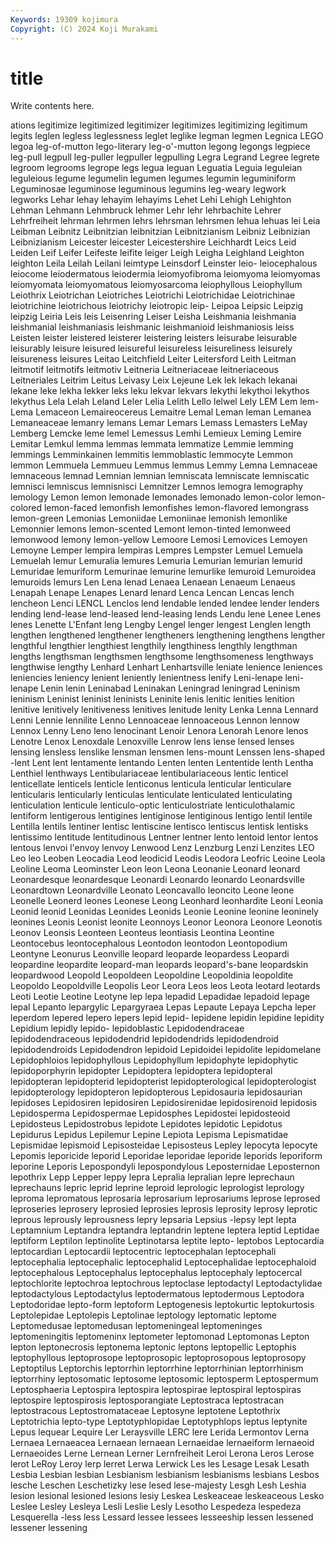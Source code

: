 ```yaml
---
Keywords: 19309 kojimura
Copyright: (C) 2024 Koji Murakami
---
```


# title

Write contents here.



ations legitimize
legitimized legitimizer legitimizes legitimizing legitimum legits leglen legless leglessness leglet
leglike legman legmen Legnica LEGO legoa leg-of-mutton lego-literary leg-o'-mutton legong
legongs legpiece leg-pull legpull leg-puller legpuller legpulling Legra Legrand Legree
legrete legroom legrooms legrope legs legua leguan Leguatia Leguia leguleian
leguleious legume legumelin legumen legumes legumin leguminiform Leguminosae leguminose leguminous
legumins leg-weary legwork legworks Lehar lehay lehayim lehayims Lehet Lehi
Lehigh Lehighton Lehman Lehmann Lehmbruck lehmer Lehr lehr lehrbachite Lehrer
Lehrfreiheit lehrman lehrmen lehrs lehrsman lehrsmen lehua lehuas lei Leia
Leibman Leibnitz Leibnitzian leibnitzian Leibnitzianism Leibniz Leibnizian Leibnizianism Leicester leicester
Leicestershire Leichhardt Leics Leid Leiden Leif Leifer Leifeste leifite leiger
Leigh Leigha Leighland Leighton leighton Leila Leilah Leilani leimtype Leinsdorf
Leinster leio- leiocephalous leiocome leiodermatous leiodermia leiomyofibroma leiomyoma leiomyomas leiomyomata
leiomyomatous leiomyosarcoma leiophyllous Leiophyllum Leiothrix Leiotrichan Leiotriches Leiotrichi Leiotrichidae Leiotrichinae
leiotrichine leiotrichous leiotrichy leiotropic leip- Leipoa Leipsic Leipzig leipzig Leiria
Leis leis Leisenring Leiser Leisha Leishmania leishmania leishmanial leishmaniasis leishmanic
leishmanioid leishmaniosis leiss Leisten leister leistered leisterer leistering leisters leisurabe
leisurable leisurably leisure leisured leisureful leisureless leisureliness leisurely leisureness leisures
Leitao Leitchfield Leiter Leitersford Leith Leitman leitmotif leitmotifs leitmotiv Leitneria
Leitneriaceae leitneriaceous Leitneriales Leitrim Leitus Leivasy Leix Lejeune Lek lek
lekach lekanai lekane leke lekha lekker leks leku lekvar lekvars
lekythi lekythoi lekythos lekythus Lela Lelah Leland Leler Lelia Lelith
Lello lelwel Lely LEM Lem lem- Lema Lemaceon Lemaireocereus Lemaitre
Lemal Leman leman Lemanea Lemaneaceae lemanry lemans Lemar Lemars Lemass
Lemasters LeMay Lemberg Lemcke leme lemel Lemessus Lemhi Lemieux Leming
Lemire Lemitar Lemkul lemma lemmas lemmata lemmatize Lemmie lemming lemmings
Lemminkainen lemmitis lemmoblastic lemmocyte Lemmon lemmon Lemmuela Lemmueu Lemmus lemmus
Lemmy Lemna Lemnaceae lemnaceous lemnad Lemnian lemnian lemniscata lemniscate lemniscatic
lemnisci lemniscus lemnisnisci Lemnitzer Lemnos lemogra lemography lemology Lemon lemon
lemonade lemonades lemonado lemon-color lemon-colored lemon-faced lemonfish lemonfishes lemon-flavored lemongrass
lemon-green Lemonias Lemoniidae Lemoniinae lemonish lemonlike Lemonnier lemons lemon-scented Lemont
lemon-tinted lemonweed lemonwood lemony lemon-yellow Lemoore Lemosi Lemovices Lemoyen Lemoyne
Lemper lempira lempiras Lempres Lempster Lemuel Lemuela Lemuelah lemur Lemuralia
lemures Lemuria Lemurian lemurian lemurid Lemuridae lemuriform Lemurinae lemurine lemurlike
lemuroid Lemuroidea lemuroids lemurs Len Lena lenad Lenaea Lenaean Lenaeum
Lenaeus Lenapah Lenape Lenapes Lenard lenard Lenca Lencan Lencas lench
lencheon Lenci LENCL Lenclos lend lendable lended lendee lender lenders
lending lend-lease lend-leased lend-leasing lends Lendu lene Lenee Lenes lenes
Lenette L'Enfant leng Lengby Lengel lenger lengest Lenglen length lengthen
lengthened lengthener lengtheners lengthening lengthens lengther lengthful lengthier lengthiest lengthily
lengthiness lengthly lengthman lengths lengthsman lengthsmen lengthsome lengthsomeness lengthways lengthwise
lengthy Lenhard Lenhart Lenhartsville leniate lenience leniences leniencies leniency lenient
leniently lenientness lenify Leni-lenape leni-lenape Lenin lenin Leninabad Leninakan Leningrad
leningrad Leninism leninism Leninist leninist leninists Leninite lenis lenitic lenities
lenition lenitive lenitively lenitiveness lenitives lenitude lenity Lenka Lenna Lennard
Lenni Lennie lennilite Lenno Lennoaceae lennoaceous Lennon lennow Lennox Lenny
Leno leno lenocinant Lenoir Lenora Lenorah Lenore lenos Lenotre Lenox
Lenoxdale Lenoxville Lenrow lens lense lensed lenses lensing lensless lenslike
lensman lensmen lens-mount Lenssen lens-shaped -lent Lent lent lentamente lentando
Lenten lenten Lententide lenth Lentha Lenthiel lenthways Lentibulariaceae lentibulariaceous lentic
lenticel lenticellate lenticels lenticle lenticonus lenticula lenticular lenticulare lenticularis lenticularly
lenticulas lenticulate lenticulated lenticulating lenticulation lenticule lenticulo-optic lenticulostriate lenticulothalamic lentiform
lentigerous lentigines lentiginose lentiginous lentigo lentil lentile Lentilla lentils lentiner
lentisc lentiscine lentisco lentiscus lentisk lentisks lentissimo lentitude lentitudinous Lentner
lentner lento lentoid lentor lentos lentous lenvoi l'envoy lenvoy Lenwood
Lenz Lenzburg Lenzi Lenzites LEO Leo leo Leoben Leocadia Leod
leodicid Leodis Leodora Leofric Leoine Leola Leoline Leoma Leominster Leon
leon Leona Leonanie Leonard leonard Leonardesque leonardesque Leonardi Leonardo leonardo
Leonardsville Leonardtown Leonardville Leonato Leoncavallo leoncito Leone leone Leonelle Leonerd
leones Leonese Leong Leonhard leonhardite Leoni Leonia Leonid leonid Leonidas
Leonides Leonids Leonie Leonine leonine leoninely leonines Leonis Leonist leonite
Leonnoys Leonor Leonora Leonore Leonotis Leonov Leonsis Leonteen Leonteus leontiasis
Leontina Leontine Leontocebus leontocephalous Leontodon leontodon Leontopodium Leontyne Leonurus Leonville
leopard leoparde leopardess Leopardi leopardine leopardite leopard-man leopards leopard's-bane leopardskin
leopardwood Leopold Leopoldeen Leopoldine Leopoldinia leopoldite Leopoldo Leopoldville Leopolis Leor
Leora Leos leos Leota leotard leotards Leoti Leotie Leotine Leotyne
lep lepa lepadid Lepadidae lepadoid lepage lepal Lepanto lepargylic Lepargyraea
Lepas Lepaute Lepaya Lepcha leper leperdom lepered lepero lepers lepid
lepid- lepidene lepidin lepidine lepidity Lepidium lepidly lepido- lepidoblastic Lepidodendraceae
lepidodendraceous lepidodendrid lepidodendrids lepidodendroid lepidodendroids Lepidodendron lepidoid Lepidoidei lepidolite lepidomelane
Lepidophloios lepidophyllous Lepidophyllum lepidophyte lepidophytic lepidoporphyrin lepidopter Lepidoptera lepidoptera lepidopteral
lepidopteran lepidopterid lepidopterist lepidopterological lepidopterologist lepidopterology lepidopteron lepidopterous Lepidosauria lepidosaurian
lepidoses Lepidosiren lepidosiren Lepidosirenidae lepidosirenoid lepidosis Lepidosperma Lepidospermae Lepidosphes Lepidostei
lepidosteoid Lepidosteus Lepidostrobus lepidote Lepidotes lepidotic Lepidotus Lepidurus Lepidus Lepilemur
Lepine Lepiota Lepisma Lepismatidae Lepismidae lepismoid Lepisosteidae Lepisosteus Lepley lepocyta
lepocyte Lepomis leporicide leporid Leporidae leporidae leporide leporids leporiform leporine
Leporis Lepospondyli lepospondylous Leposternidae Leposternon lepothrix Lepp Lepper leppy lepra
Lepralia lepralian lepre leprechaun leprechauns lepric leprid leprine leproid leprologic
leprologist leprology leproma lepromatous leprosaria leprosarium leprosariums leprose leprosed leproseries
leprosery leprosied leprosies leprosis leprosity leprosy leprotic leprous leprously leprousness
lepry lepsaria Lepsius -lepsy lept lepta Leptamnium Leptandra leptandra leptandrin
leptene leptera leptid Leptidae leptiform Leptilon leptinolite Leptinotarsa leptite lepto-
leptobos Leptocardia leptocardian Leptocardii leptocentric leptocephalan leptocephali leptocephalia leptocephalic leptocephalid
Leptocephalidae leptocephaloid leptocephalous Leptocephalus leptocephalus leptocephaly leptocercal leptochlorite leptochroa leptochrous
leptoclase leptodactyl Leptodactylidae leptodactylous Leptodactylus leptodermatous leptodermous Leptodora Leptodoridae lepto-form
leptoform Leptogenesis leptokurtic leptokurtosis Leptolepidae Leptolepis Leptolinae leptology leptomatic leptome
Leptomedusae leptomedusan leptomeningeal leptomeninges leptomeningitis leptomeninx leptometer leptomonad Leptomonas Lepton
lepton leptonecrosis leptonema leptonic leptons leptopellic Leptophis leptophyllous leptoprosope leptoprosopic
leptoprosopous leptoprosopy Leptoptilus Leptorchis leptorrhin leptorrhine leptorrhinian leptorrhinism leptorrhiny leptosomatic
leptosome leptosomic leptosperm Leptospermum Leptosphaeria Leptospira leptospira leptospirae leptospiral leptospiras
leptospire leptospirosis leptosporangiate Leptostraca leptostracan leptostracous Leptostromataceae Leptosyne leptotene Leptothrix
Leptotrichia lepto-type Leptotyphlopidae Leptotyphlops leptus leptynite Lepus lequear Lequire Ler
Leraysville LERC lere Lerida Lermontov Lerna Lernaea Lernaeacea Lernaean lernaean
Lernaeidae lernaeiform lernaeoid Lernaeoides Lerne Lernean Lerner Lernfreiheit Leroi Lerona
Leros Lerose lerot LeRoy Leroy lerp lerret Lerwa Lerwick Les
les Lesage Lesak Lesath Lesbia Lesbian lesbian Lesbianism lesbianism lesbianisms
lesbians Lesbos lesche Leschen Leschetizky lese lesed lese-majesty Lesgh Lesh
Leshia lesion lesional lesioned lesions lesiy Leskea Leskeaceae leskeaceous Lesko
Leslee Lesley Lesleya Lesli Leslie Lesly Lesotho Lespedeza lespedeza Lesquerella
-less less Lessard lessee lessees lesseeship lessen lessened lessener lessening
